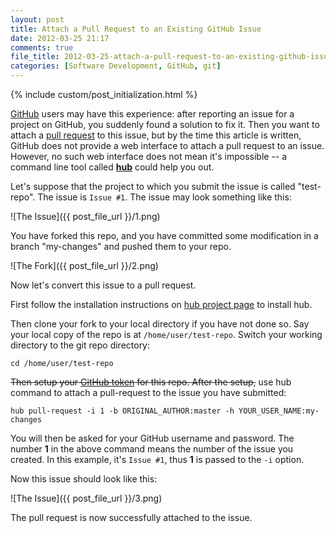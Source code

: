 ```yaml
---
layout: post
title: Attach a Pull Request to an Existing GitHub Issue
date: 2012-03-25 21:17
comments: true
file_title: 2012-03-25-attach-a-pull-request-to-an-existing-github-issue
categories: [Software Development, GitHub, git]
---
```


{% include custom/post_initialization.html %}

[GitHub][] users may have this experience: after reporting an issue for a
project on GitHub, you suddenly found a solution to fix it. Then you want to
attach a [pull request][] to this issue, but by the time this article is
written, GitHub does not provide a web interface to attach a pull request to an
issue. However, no such web interface does not mean it's impossible -- a
command line tool called [**hub**][hub] could help you out.

<!-- more -->

Let's suppose that the project to which you submit the issue is called
"test-repo". The issue is `Issue #1`. The issue may look something like this:

![The Issue]({{ post_file_url }}/1.png)

You have forked this repo, and you have committed some modification in a branch
"my-changes" and pushed them to your repo. 

![The Fork]({{ post_file_url }}/2.png)

Now let's convert this issue to a pull request.

First follow the installation instructions on [hub project page][hub readme] to
install hub.

Then clone your fork to your local directory if you have not done so. Say your
local copy of the repo is at `/home/user/test-repo`. Switch your working
directory to the git repo directory:

    cd /home/user/test-repo

<del>Then setup your [GitHub token][] for this repo. After the setup,</del> use
hub command to attach a pull-request to the issue you have submitted:

    hub pull-request -i 1 -b ORIGINAL_AUTHOR:master -h YOUR_USER_NAME:my-changes

You will then be asked for your GitHub username and password. The number **1**
in the above command means the number of the issue you created. In this
example, it's `Issue #1`, thus **1** is passed to the `-i` option.

Now this issue should look like this:

![The Issue]({{ post_file_url }}/3.png)

The pull request is now successfully attached to the issue.

[GitHub]: http://www.github.com
[pull request]: http://help.github.com/send-pull-requests
[hub]: https://github.com/defunkt/hub
[hub readme]: https://github.com/defunkt/hub#readme
[GitHub token]: http://help.github.com/set-your-user-name-email-and-github-token
